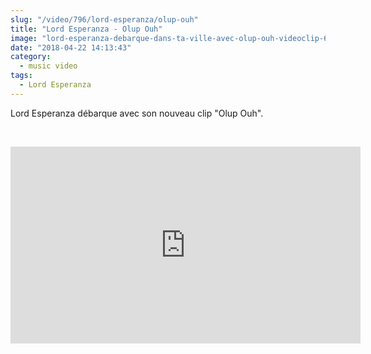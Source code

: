 ```yaml
--- 
slug: "/video/796/lord-esperanza/olup-ouh"
title: "Lord Esperanza - Olup Ouh"
image: "lord-esperanza-debarque-dans-ta-ville-avec-olup-ouh-videoclip-649.jpg"
date: "2018-04-22 14:13:43"
category:
  - music video
tags:
  - Lord Esperanza
---
```

<p>Lord Esperanza débarque avec son nouveau clip "Olup Ouh".</p><br/><p><iframe width="560" height="315" src="https://www.youtube.com/embed/8vuZW65u5x0" frameborder="0" allow="autoplay; encrypted-media" allowfullscreen></iframe></p>